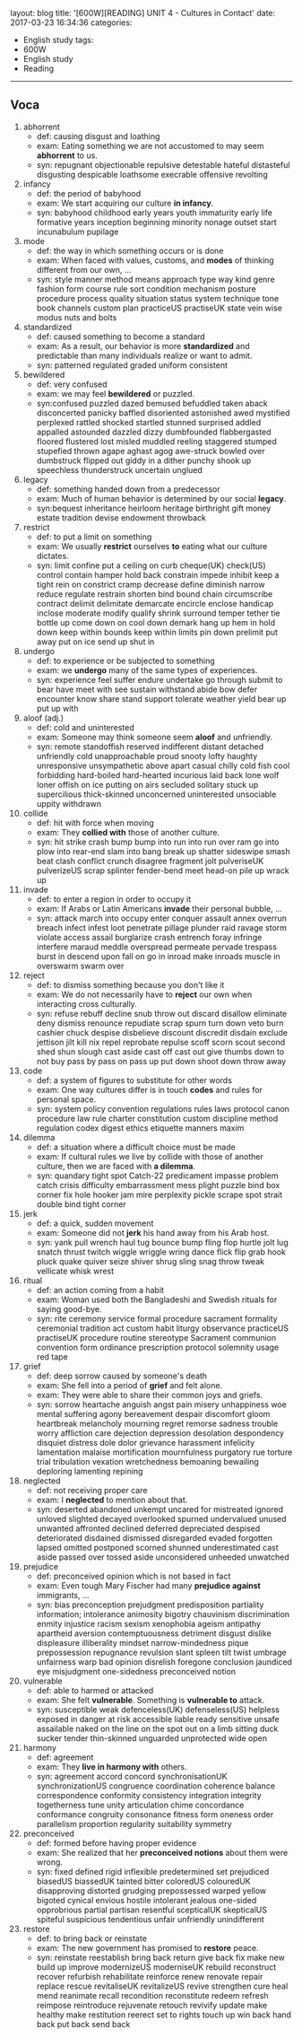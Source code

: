 layout: blog
title: '[600W][READING] UNIT 4 - Cultures in Contact'
date: 2017-03-23 16:34:36
categories: 
- English study
tags:
- 600W
- English study
- Reading
---

## Voca

1. abhorrent
    - def: causing disgust and loathing
    - exam: Eating something we are not accustomed to may seem **abhorrent** to us.  
    - syn: repugnant objectionable repulsive detestable hateful distasteful disgusting despicable loathsome execrable offensive revolting 
1. infancy
    - def: the period of babyhood
    - exam: We start acquiring our culture **in infancy**.
    - syn: babyhood childhood early years youth immaturity early life formative years inception beginning minority nonage outset start incunabulum pupilage
2. mode
    - def: the way in which something occurs or is done
    - exam: When faced with values, customs, and **modes** of thinking different from our own, ...
    - syn: style manner method means approach type way kind genre fashion form course rule sort condition mechanism posture procedure process quality situation status system technique tone book channels custom plan practiceUS practiseUK state vein wise modus nuts and bolts
3. standardized
    - def: caused something to become a standard
    - exam: As a result, our behavior is more **standardized** and predictable than many individuals realize or want to admit. 
    - syn: patterned regulated graded uniform consistent
4. bewildered
    - def: very confused
    - exam: we may feel **bewildered** or puzzled.
    - syn:confused puzzled dazed bemused befuddled taken aback disconcerted panicky baffled disoriented astonished awed mystified perplexed rattled shocked startled stunned surprised addled appalled astounded dazzled dizzy dumbfounded flabbergasted floored flustered lost misled muddled reeling staggered stumped stupefied thrown agape aghast agog awe-struck bowled over dumbstruck flipped out giddy in a dither punchy shook up speechless thunderstruck uncertain unglued
5. legacy
    - def: something handed down from a predecessor
    - exam: Much of human behavior is determined by our social **legacy**.
    - syn:bequest inheritance heirloom heritage birthright gift money estate tradition devise endowment throwback
1. restrict
    - def: to put a limit on something
    - exam: We usually **restrict** ourselves **to** eating what our culture dictates.
    - syn: limit confine put a ceiling on curb cheque(UK) check(US) control contain hamper hold back constrain impede inhibit keep a tight rein on constrict cramp decrease define diminish narrow reduce regulate restrain shorten bind bound chain circumscribe contract delimit delimitate demarcate encircle enclose handicap inclose moderate modify qualify shrink surround temper tether tie bottle up come down on cool down demark hang up hem in hold down keep within bounds keep within limits pin down prelimit put away put on ice send up shut in
1. undergo
    - def: to experience or be subjected to something
    - exam: we **undergo** many of the same types of experiences.
    - syn: experience feel suffer endure undertake go through submit to bear have meet with see sustain withstand abide bow defer encounter know share stand support tolerate weather yield bear up put up with
1. aloof (adj.)
    - def: cold and uninterested
    - exam: Someone may think someone seem **aloof** and unfriendly.
    - syn: remote standoffish reserved indifferent distant detached unfriendly cold unapproachable proud snooty lofty haughty unresponsive unsympathetic above apart casual chilly cold fish cool forbidding hard-boiled hard-hearted incurious laid back lone wolf loner offish on ice putting on airs secluded solitary stuck up supercilious thick-skinned unconcerned uninterested unsociable uppity withdrawn
1. collide
    - def: hit with force when moving
    - exam: They **collied with** those of another culture.
    - syn: hit strike crash bump bump into run into run over ram go into plow into rear-end slam into bang break up shatter sideswipe smash beat clash conflict crunch disagree fragment jolt pulveriseUK pulverizeUS scrap splinter fender-bend meet head-on pile up wrack up
1. invade
    - def: to enter a region in order to occupy it
    - exam: If Arabs or Latin Americans **invade** their personal bubble, ...
    - syn: attack march into occupy enter conquer assault annex overrun breach infect infest loot penetrate pillage plunder raid ravage storm violate access assail burglarize crash entrench foray infringe interfere maraud meddle overspread permeate pervade trespass burst in descend upon fall on go in inroad make inroads muscle in overswarm swarm over
1. reject
    - def: to dismiss something because you don't like it
    - exam: We do not necessarily have to **reject** our own when interacting cross culturally.
    - syn: refuse rebuff decline snub throw out discard disallow eliminate deny dismiss renounce repudiate scrap spurn turn down veto burn cashier chuck despise disbelieve discount discredit disdain exclude jettison jilt kill nix repel reprobate repulse scoff scorn scout second shed shun slough cast aside cast off cast out give thumbs down to not buy pass by pass on pass up put down shoot down throw away
1. code
    - def: a system of figures to substitute for other words
    - exam: One way cultures differ is in touch **codes** and rules for personal space.
    - syn: system policy convention regulations rules laws protocol canon procedure law rule charter constitution custom discipline method regulation codex digest ethics etiquette manners maxim
1. dilemma
    - def: a situation where a difficult choice must be made
    - exam: If cultural rules we live by collide with those of another culture, then we are faced with **a dilemma**.
    - syn: quandary tight spot Catch-22 predicament impasse problem catch crisis difficulty embarrassment mess plight puzzle bind box corner fix hole hooker jam mire perplexity pickle scrape spot strait double bind tight corner
1. jerk
    - def: a quick, sudden movement
    - exam: Someone did not **jerk** his hand away from his Arab host.
    - syn: yank pull wrench haul tug bounce bump fling flop hurtle jolt lug snatch thrust twitch wiggle wriggle wring dance flick flip grab hook pluck quake quiver seize shiver shrug sling snag throw tweak vellicate whisk wrest
1. ritual
    - def: an action coming from a habit
    - exam: Woman used both the Bangladeshi and Swedish rituals for saying good-bye.
    - syn: rite ceremony service formal procedure sacrament formality ceremonial tradition act custom habit liturgy observance practiceUS practiseUK procedure routine stereotype Sacrament communion convention form ordinance prescription protocol solemnity usage red tape
1. grief
    - def: deep sorrow caused by someone's death
    - exam: She fell into a period of **grief** and felt alone.
    - exam: They were able to share their common joys and griefs.
    - syn: sorrow heartache anguish angst pain misery unhappiness woe mental suffering agony bereavement despair discomfort gloom heartbreak melancholy mourning regret remorse sadness trouble worry affliction care dejection depression desolation despondency disquiet distress dole dolor grievance harassment infelicity lamentation malaise mortification mournfulness purgatory rue torture trial tribulation vexation wretchedness bemoaning bewailing deploring lamenting repining
1. neglected
    - def: not receiving proper care
    - exam: I **neglected** to mention about that.  
    - syn: deserted abandoned unkempt uncared for mistreated ignored unloved slighted decayed overlooked spurned undervalued unused unwanted affronted declined deferred depreciated despised deteriorated disdained dismissed disregarded evaded forgotten lapsed omitted postponed scorned shunned underestimated cast aside passed over tossed aside unconsidered unheeded unwatched
1. prejudice
    - def: preconceived opinion which is not based in fact
    - exam: Even tough Mary Fischer had many **prejudice against** immigrants, ...
    - syn: bias preconception prejudgment predisposition partiality information; intolerance animosity bigotry chauvinism discrimination enmity injustice racism sexism xenophobia ageism antipathy apartheid aversion contemptuousness detriment disgust dislike displeasure illiberality mindset narrow-mindedness pique prepossession repugnance revulsion slant spleen tilt twist umbrage unfairness warp bad opinion disrelish foregone conclusion jaundiced eye misjudgment one-sidedness preconceived notion
1. vulnerable
    - def: able to harmed or attacked
    - exam: She felt **vulnerable**. Something is **vulnerable to** attack.
    - syn: susceptible weak defenceless(UK) defenseless(US) helpless exposed in danger at risk accessible liable ready sensitive unsafe assailable naked on the line on the spot out on a limb sitting duck sucker tender thin-skinned unguarded unprotected wide open
1. harmony
    - def: agreement
    - exam: They **live in harmony with** others.
    - syn: agreement accord concord synchronisationUK synchronizationUS congruence coordination coherence balance correspondence conformity consistency integration integrity togetherness tune unity articulation chime concordance conformance congruity consonance fitness form oneness order parallelism proportion regularity suitability symmetry
1. preconceived
    - def: formed before having proper evidence
    - exam: She realized that her **preconceived notions** about them were wrong. 
    - syn: fixed defined rigid inflexible predetermined set prejudiced biasedUS biassedUK tainted bitter coloredUS colouredUK disapproving distorted grudging prepossessed warped yellow bigoted cynical envious hostile intolerant jealous one-sided opprobrious partial partisan resentful scepticalUK skepticalUS spiteful suspicious tendentious unfair unfriendly unindifferent
1. restore
    - def: to bring back or reinstate
    - exam: The new government has promised to **restore** peace.
    - syn: reinstate reestablish bring back return give back fix make new build up improve modernizeUS moderniseUK rebuild reconstruct recover refurbish rehabilitate reinforce renew renovate repair replace rescue revitaliseUK revitalizeUS revive strengthen cure heal mend reanimate recall recondition reconstitute redeem refresh reimpose reintroduce rejuvenate retouch revivify update make healthy make restitution reerect set to rights touch up win back hand back put back send back

    
